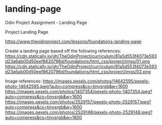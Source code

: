 # landing-page
Odin Project Assignment - Landing Page

Project Landing Page

https://www.theodinproject.com/lessons/foundations-landing-page

Create a landing page based off the following references:
https://cdn.statically.io/gh/TheOdinProject/curriculum/81a5d553f4073e593d23a6ab00d50eef8620796d/foundations/html_css/project/imgs/01.png
https://cdn.statically.io/gh/TheOdinProject/curriculum/81a5d553f4073e593d23a6ab00d50eef8620796d/foundations/html_css/project/imgs/02.png

Image references:
https://images.pexels.com/photos/14642595/pexels-photo-14642595.jpeg?auto=compress&cs=tinysrgb&w=1600
https://images.pexels.com/photos/1407354/pexels-photo-1407354.jpeg?auto=compress&cs=tinysrgb&w=1600
https://images.pexels.com/photos/2529157/pexels-photo-2529157.jpeg?auto=compress&cs=tinysrgb&w=1600
https://images.pexels.com/photos/2529148/pexels-photo-2529148.jpeg?auto=compress&cs=tinysrgb&w=1600